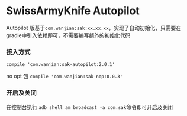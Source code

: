 # SwissArmyKnife  Autopilot



Autopilot 版基于`com.wanjian:sak:xx.xx.xx`，实现了自动初始化，只需要在gradle中引入依赖即可，不需要编写额外的初始化代码


### 接入方式

 `compile 'com.wanjian:sak-autopilot:2.0.1'`
 
 no opt 包
 `compile 'com.wanjian:sak-nop:0.0.3'`



### 开启及关闭

   在控制台执行 `adb shell am broadcast -a com.sak`命令即可开启及关闭

